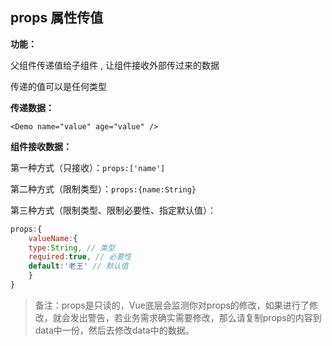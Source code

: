 ## props 属性传值

**功能：**

父组件传递值给子组件 , 让组件接收外部传过来的数据

传递的值可以是任何类型



**传递数据：**

```<Demo name="value" age="value" />```



**组件接收数据：**

第一种方式（只接收）：```props:['name'] ```

第二种方式（限制类型）：```props:{name:String}```

第三种方式（限制类型、限制必要性、指定默认值）：

```js
props:{
	valueName:{
	type:String, // 类型
	required:true, // 必要性
	default:'老王' // 默认值
	}
}
```

> 备注：props是只读的，Vue底层会监测你对props的修改，如果进行了修改，就会发出警告，若业务需求确实需要修改，那么请复制props的内容到data中一份，然后去修改data中的数据。